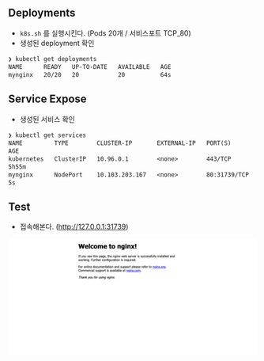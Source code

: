 ## Deployments
- `k8s.sh` 를 실행시킨다. (Pods 20개 / 서비스포트 TCP_80)
- 생성된 deployment  확인

```
❯ kubectl get deployments
NAME      READY   UP-TO-DATE   AVAILABLE   AGE
mynginx   20/20   20           20          64s

```

## Service Expose

- 생성된 서비스 확인
```
❯ kubectl get services
NAME         TYPE        CLUSTER-IP       EXTERNAL-IP   PORT(S)        AGE
kubernetes   ClusterIP   10.96.0.1        <none>        443/TCP        5h55m
mynginx      NodePort    10.103.203.167   <none>        80:31739/TCP   5s

```

## Test
- 접속해본다. (http://127.0.0.1:31739)

![Welcome Page](./_static/web2.png)
